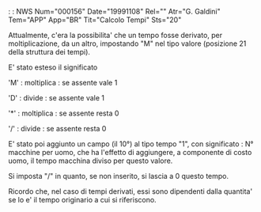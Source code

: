  :  : NWS Num="000156" Date="19991108" Rel="" Atr="G. Galdini" Tem="APP" App="BR" Tit="Calcolo Tempi" Sts="20"

Attualmente, c'era la possibilita' che un tempo fosse derivato, per moltiplicazione, da un altro, impostando "M" nel tipo valore (posizione 21 della struttura dei tempi).

E' stato esteso il significato

'M' :  moltiplica :  se assente vale 1

'D' :  divide :  se assente vale 1

'\*' :  moltiplica :  se assente resta 0

'/' :  divide :  se assente resta 0

E' stato poi aggiunto un campo (il 10°) al tipo tempo "1", con significato :  N° macchine per uomo, che ha l'effetto di aggiungere, a componente di costo uomo, il tempo macchina diviso per questo valore.

Si imposta "/" in quanto, se non inserito, si lascia a 0 questo tempo.

Ricordo che, nel caso di tempi derivati, essi sono dipendenti dalla quantita' se lo e' il tempo originario a cui si riferiscono.



